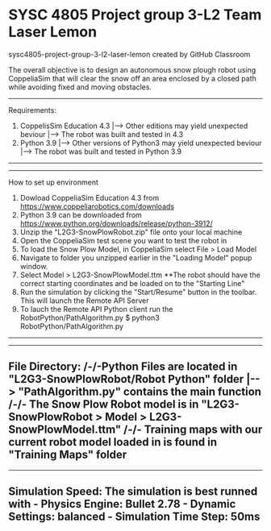 # SYSC 4805 Project group 3-L2 Team Laser Lemon


sysc4805-project-group-3-l2-laser-lemon created by GitHub Classroom

The overall objective is to design an autonomous snow plough robot using CoppeliaSim that will clear the snow off an area enclosed by a closed path while avoiding fixed and moving obstacles. 

-------------------------------------------------------------------------------------------------------------
Requirements:
1. CoppelisSim Education 4.3
    |--> Other editions may yield unexpected beviour
    |--> The robot was built and tested in 4.3
2. Python 3.9
    |--> Other versions of Python3 may yield unexpected beviour
    |--> The robot was built and tested in Python 3.9
-------------------------------------------------------------------------------------------------------------

-------------------------------------------------------------------------------------------------------------
How to set up environment
1. Dowload CoppeliaSim Education 4.3 from https://www.coppeliarobotics.com/downloads
2. Python 3.9 can be downloaded from https://www.python.org/downloads/release/python-3912/
2. Unzip the "L2G3-SnowPlowRobot.zip" file onto your local machine
3. Open the CoppeliaSim test scene you want to test the robot in
4. To load the Snow Plow Model, in CoppeliaSim select File > Load Model
5. Navigate to folder you unzipped earlier in the "Loading Model" popup window.
6. Select Model > L2G3-SnowPlowModel.ttm
    **The robot should have the correct starting coordinates and be loaded on to the "Starting Line"
7. Run the simulation by clicking the "Start/Resume" button in the toolbar. This will launch the Remote API Server
8. To lauch the Remote API Python client run the RobotPython/PathAlgorithm.py
        $ python3 RobotPython/PathAlgorithm.py
-------------------------------------------------------------------------------------------------------------

-------------------------------------------------------------------------------------------------------------
File Directory:
/-/-Python Files are located in "L2G3-SnowPlowRobot/Robot Python" folder
    |--> "PathAlgorithm.py" contains the main function
/-/- The Snow Plow Robot model is in "L2G3-SnowPlowRobot > Model > L2G3-SnowPlowModel.ttm"
/-/- Training maps with our current robot model loaded in is found in "Training Maps" folder
-------------------------------------------------------------------------------------------------------------

-------------------------------------------------------------------------------------------------------------
Simulation Speed:
The simulation is best runned with
    - Physics Engine: Bullet 2.78
    - Dynamic Settings: balanced
    - Simulation Time Step: 50ms
-------------------------------------------------------------------------------------------------------------
